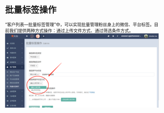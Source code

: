 # 批量标签操作

“客户列表—批量标签管理”中，可以实现批量管理粉丝身上的微信、平台标签。目前我们提供两种方式操作：通过上传文件方式、通过筛选条件方式。![](/assets/1516358455.png)

